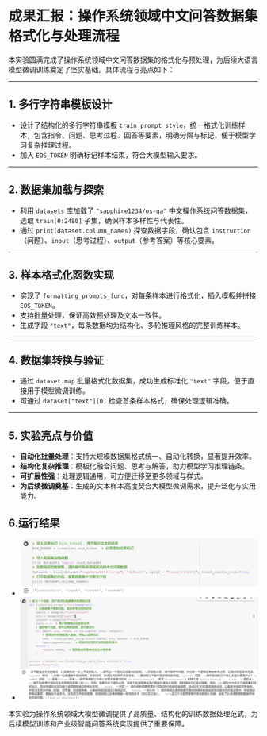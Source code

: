 # 成果汇报：操作系统领域中文问答数据集格式化与处理流程

本实验圆满完成了操作系统领域中文问答数据集的格式化与预处理，为后续大语言模型微调训练奠定了坚实基础。具体流程与亮点如下：

---

## 1. 多行字符串模板设计

- 设计了结构化的多行字符串模板 `train_prompt_style`，统一格式化训练样本，包含指令、问题、思考过程、回答等要素，明确分隔与标记，便于模型学习复杂推理过程。
- 加入 `EOS_TOKEN` 明确标记样本结束，符合大模型输入要求。

---

## 2. 数据集加载与探索

- 利用 `datasets` 库加载了 `"sapphire1234/os-qa"` 中文操作系统问答数据集，选取 `train[0:2480]` 子集，确保样本多样性与代表性。
- 通过 `print(dataset.column_names)` 探查数据字段，确认包含 `instruction`（问题）、`input`（思考过程）、`output`（参考答案）等核心要素。

---

## 3. 样本格式化函数实现

- 实现了 `formatting_prompts_func`，对每条样本进行格式化，插入模板并拼接 `EOS_TOKEN`。
- 支持批量处理，保证高效预处理及文本一致性。
- 生成字段 `"text"`，每条数据均为结构化、多轮推理风格的完整训练样本。

---

## 4. 数据集转换与验证

- 通过 `dataset.map` 批量格式化数据集，成功生成标准化 `"text"` 字段，便于直接用于模型微调训练。
- 可通过 `dataset["text"][0]` 检查首条样本格式，确保处理逻辑准确。

---

## 5. 实验亮点与价值

- **自动化批量处理**：支持大规模数据集格式统一、自动化转换，显著提升效率。
- **结构化复杂推理**：模板化融合问题、思考与解答，助力模型学习推理链条。
- **可扩展性强**：处理逻辑通用，可方便迁移至更多领域与样式。
- **为后续微调奠基**：生成的文本样本高度契合大模型微调需求，提升泛化与实用能力。

## 6.运行结果
- ![alt text](image-8.png)
- ![alt text](image-9.png)

本实验为操作系统领域大模型微调提供了高质量、结构化的训练数据处理范式，为后续模型训练和产业级智能问答系统实现提供了重要保障。